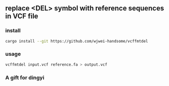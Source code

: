 ## replace \<DEL> symbol with reference sequences in VCF file

### install

```bash
cargo install --git https://github.com/wjwei-handsome/vcffmtdel
```
### usage

```bash
vcffmtdel input.vcf reference.fa > output.vcf
```

### A gift for dingyi ###